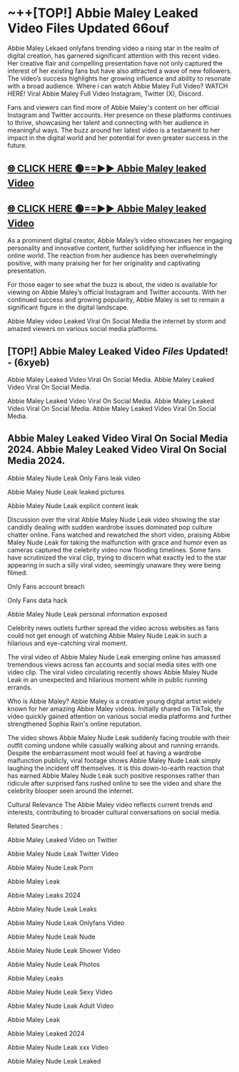 # ~++[TOP!] Abbie Maley Leaked Video Files Updated 66ouf

 Abbie Maley Lekaed onlyfans trending video a rising star in the realm of digital creation, has garnered significant attention with this recent video. Her creative flair and compelling presentation have not only captured the interest of her existing fans but have also attracted a wave of new followers. The video’s success highlights her growing influence and ability to resonate with a broad audience.
Where i can watch  Abbie Maley Full Video? WATCH HERE! Viral  Abbie Maley Full Video Instagram, Twitter (X), Discord.


Fans and viewers can find more of  Abbie Maley's content on her official Instagram and Twitter accounts. Her presence on these platforms continues to thrive, showcasing her talent and connecting with her audience in meaningful ways. The buzz around her latest video is a testament to her impact in the digital world and her potential for even greater success in the future.


## [🌐 CLICK HERE 🟢==►►  Abbie Maley leaked Video ](https://onlyclips.site?title=Abbie_Maley&ref=git)

## [🌐 CLICK HERE 🟢==►►  Abbie Maley leaked Video ](https://onlyclips.site?title=Abbie_Maley&ref=git)


As a prominent digital creator,  Abbie Maley’s video showcases her engaging personality and innovative content, further solidifying her influence in the online world. The reaction from her audience has been overwhelmingly positive, with many praising her for her originality and captivating presentation.

For those eager to see what the buzz is about, the video is available for viewing on  Abbie Maley’s official Instagram and Twitter accounts. With her continued success and growing popularity,  Abbie Maley is set to remain a significant figure in the digital landscape.


  Abbie Maley video Leaked Viral On Social Media the internet by storm and amazed viewers on various social media platforms.


## [TOP!]  Abbie Maley Leaked Video *Files* Updated! - (6xyeb) 

 Abbie Maley Leaked Video Viral On Social Media. Abbie Maley Leaked Video Viral On Social Media.

 Abbie Maley Leaked Video Viral On Social Media. Abbie Maley Leaked Video Viral On Social Media. Abbie Maley Leaked Video Viral On Social Media.


##  Abbie Maley Leaked Video Viral On Social Media 2024. Abbie Maley Leaked Video Viral On Social Media 2024.
 Abbie Maley Nude Leak Only Fans leak video

 Abbie Maley Nude Leak leaked pictures

 Abbie Maley Nude Leak explicit content leak

Discussion over the viral  Abbie Maley Nude Leak video showing the star candidly dealing with sudden wardrobe issues dominated pop culture chatter online. Fans watched and rewatched the short video, praising  Abbie Maley Nude Leak for taking the malfunction with grace and humor even as cameras captured the celebrity video now flooding timelines. Some fans have scrutinized the viral clip, trying to discern what exactly led to the star appearing in such a silly viral video, seemingly unaware they were being filmed.


Only Fans account breach

Only Fans data hack

 Abbie Maley Nude Leak personal information exposed

Celebrity news outlets further spread the video across websites as fans could not get enough of watching  Abbie Maley Nude Leak in such a hilarious and eye-catching viral moment.


The viral video of  Abbie Maley Nude Leak emerging online has amassed tremendous views across fan accounts and social media sites with one video clip. The viral video circulating recently shows  Abbie Maley Nude Leak in an unexpected and hilarious moment while in public running errands.


Who is  Abbie Maley?  Abbie Maley is a creative young digital artist widely known for her amazing  Abbie Maley videos. Initially shared on TikTok, the video quickly gained attention on various social media platforms and further strengthened Sophia Rain's online reputation.

The video shows  Abbie Maley Nude Leak suddenly facing trouble with their outfit coming undone while casually walking about and running errands. Despite the embarrassment most would feel at having a wardrobe malfunction publicly, viral footage shows  Abbie Maley Nude Leak simply laughing the incident off themselves. It is this down-to-earth reaction that has earned  Abbie Maley Nude Leak such positive responses rather than ridicule after surprised fans rushed online to see the video and share the celebrity blooper seen around the internet.

Cultural Relevance The  Abbie Maley video reflects current trends and interests, contributing to broader cultural conversations on social media.

Related Searches :

 Abbie Maley Leaked Video on Twitter

 Abbie Maley Nude Leak Twitter Video

 Abbie Maley Nude Leak Porn

 Abbie Maley Leak 

 Abbie Maley Leaks 2024

 Abbie Maley Nude Leak Leaks

 Abbie Maley Nude Leak Onlyfans Video

 Abbie Maley Nude Leak Nude

 Abbie Maley Nude Leak Shower Video

 Abbie Maley Nude Leak Photos

 Abbie Maley Leaks

 Abbie Maley Nude Leak Sexy Video

 Abbie Maley Nude Leak Adult Video

 Abbie Maley Leak

 Abbie Maley Leaked 2024

 Abbie Maley Nude Leak xxx Video

 Abbie Maley Nude Leak Leaked